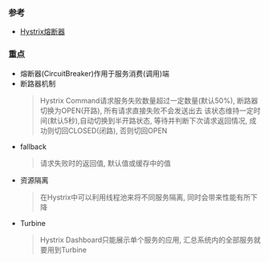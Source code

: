 ### 参考
- [Hystrix熔断器](http://www.ityouknow.com/springcloud/2017/05/16/springcloud-hystrix.html)

### 重点
- 熔断器(CircuitBreaker)作用于服务消费(调用)端
- 断路器机制
    > Hystrix Command请求服务失败数量超过一定数量(默认50%), 断路器切换为OPEN(开路), 所有请求直接失败不会发送出去
    该状态维持一定时间(默认5秒),自动切换到半开路状态, 
    等待并判断下次请求返回情况, 成功则切回CLOSED(闭路), 否则切回OPEN
- fallback
    > 请求失败时的返回值, 默认值或缓存中的值
- 资源隔离
    > 在Hystrix中可以利用线程池来将不同服务隔离, 同时会带来性能有所下降
- Turbine
    >Hystrix Dashboard只能展示单个服务的应用,
    汇总系统内的全部服务就要用到Turbine